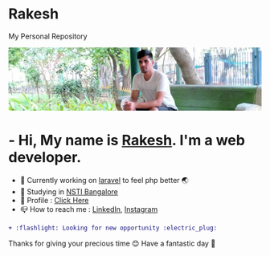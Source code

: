 # Rakesh
My Personal Repository

![RAKESH](profile.jpg)
<!-- <img src="profile.jpg" width="500" height="100"> -->

# - Hi, My name is [Rakesh](https://rkaybhaker.github.io/Profile/). I'm a web developer.
- :pushpin: Currently working on [laravel](https://laravel.com/) to feel php better :earth_asia:
- :school: Studying in [NSTI Bangalore](https://nstibengaluru.dgt.gov.in/)
- :man: Profile : [Click Here](https://rkaybhaker.github.io/Profile/)
- :mailbox_closed: How to reach me : [LinkedIn](https://www.linkedin.com/in/rakesh-048665177), [Instagram](https://www.instagram.com/r_kay_bhaker/)
```diff
+ :flashlight: Looking for new opportunity :electric_plug:
```


Thanks for giving your precious time :blush:
Have a fantastic day :bouquet:
